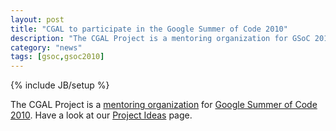 ```yaml
---
layout: post
title: "CGAL to participate in the Google Summer of Code 2010"
description: "The CGAL Project is a mentoring organization for GSoC 2010"
category: "news"
tags: [gsoc,gsoc2010]
---
```

{% include JB/setup %}

The CGAL Project is a <a href="https://www.google-melange.com/archive/gsoc/2010/orgs/cgal">mentoring organization</a>
for <a href="https://www.google-melange.com/archive/gsoc/2010">Google Summer of Code 2010</a>.
Have a look at our <a href="{{ site.baseurl }}/gsoc/2010.html">Project Ideas</a> page.
